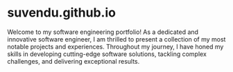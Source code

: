 # suvendu.github.io
Welcome to my software engineering portfolio! As a dedicated and innovative software engineer, I am thrilled to present a collection of my most notable projects and experiences. Throughout my journey, I have honed my skills in developing cutting-edge software solutions, tackling complex challenges, and delivering exceptional results. 
